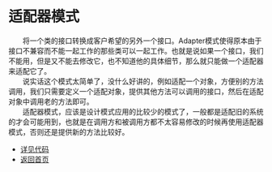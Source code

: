 # 适配器模式
&emsp;&emsp;将一个类的接口转换成客户希望的另外一个接口。Adapter模式使得原本由于接口不兼容而不能一起工作的那些类可以一起工作。也就是说如果一个接口，我们不能用，但是又不能去修改它，也不知道他的具体细节，那么就只能做一个适配器来适配它了。<br>
&emsp;&emsp;说实话这个模式太简单了，没什么好讲的，例如适配一个对象，方便别的方法调用，我们只需要定义一个适配对象，提供其他方法可以调用的接口，然后在适配对象中调用老的方法即可。<br>
&emsp;&emsp;适配器模式，应该是设计模式应用的比较少的模式了，一般都是适配旧的系统的才会可能用到，也就是在调用方和被调用方都不太容易修改的时候再使用适配器模式，否则还是提供新的方法比较好。

- [详见代码](https://github.com/zhangonga/design-patterns/tree/master/src/main/java/tech/zg/patterns/structure/structure1_adapter_patterns)
- [返回首页](https://github.com/zhangonga/design-patterns#%E8%AE%BE%E8%AE%A1%E6%A8%A1%E5%BC%8F%E7%AC%94%E8%AE%B0)